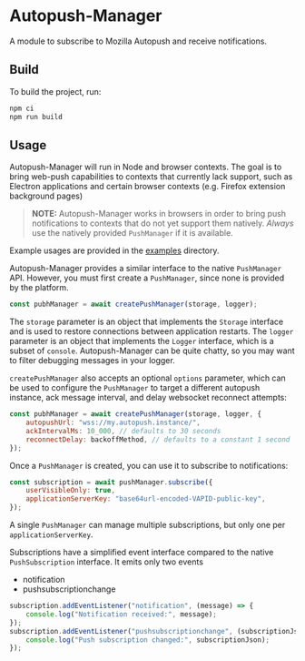 # Autopush-Manager

A module to subscribe to Mozilla Autopush and receive notifications.

## Build

To build the project, run:

```bash
npm ci
npm run build
```

## Usage

Autopush-Manager will run in Node and browser contexts. The goal is to bring web-push capabilities to contexts that
currently lack support, such as Electron applications and certain browser contexts
(e.g. Firefox extension background pages)

> **NOTE:** Autopush-Manager works in browsers in order to bring push notifications to contexts that do not yet support
> them natively. _Always_ use the natively provided `PushManager` if it is available.

Example usages are provided in the [examples](./examples) directory.

Autopush-Manager provides a similar interface to the native `PushManager` API.
However, you must first create a `PushManager`, since none is provided by the platform.

```javascript
const pubhManager = await createPushManager(storage, logger);
```

The `storage` parameter is an object that implements the `Storage` interface and is used to restore connections between
application restarts. The `logger` parameter is an object that implements the `Logger` interface, which is a subset of
`console`. Autopush-Manager can be quite chatty, so you may want to filter debugging messages in your logger.

`createPushManager` also accepts an optional `options` parameter, which can be used to configure the `PushManager` to
target a different autopush instance, ack message interval, and delay websocket reconnect attempts:

```javascript
const pubhManager = await createPushManager(storage, logger, {
    autopushUrl: "wss://my.autopush.instance/",
    ackIntervalMs: 10_000, // defaults to 30 seconds
    reconnectDelay: backoffMethod, // defaults to a constant 1 second
});
```

Once a `PushManager` is created, you can use it to subscribe to notifications:

```javascript
const subscription = await pushManager.subscribe({
    userVisibleOnly: true,
    applicationServerKey: "base64url-encoded-VAPID-public-key",
});
```

A single `PushManager` can manage multiple subscriptions, but only one per `applicationServerKey`.

Subscriptions have a simplified event interface compared to the native `PushSubscription` interface. It emits only two events

-   notification
-   pushsubscriptionchange

```javascript
subscription.addEventListener("notification", (message) => {
    console.log("Notification received:", message);
});
subscription.addEventListener("pushsubscriptionchange", (subscriptionJson) => {
    console.log("Push subscription changed:", subscriptionJson);
});
```
